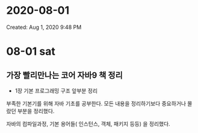 # 2020-08-01

Created: Aug 1, 2020 9:48 PM

# 08-01 sat

## 가장 빨리만나는 코어 자바9 책 정리

- 1장 기본 프로그래밍 구조 앞부분 정리

부족한 기본기를 위해 자바 기초를 공부한다. 모든 내용을 정리하기보다  중요하거나 몰랐던 부분을 정리했다.

자바의 컴파일과정, 기본 용어들( 인스턴스, 객체, 패키지 등등) 을 정리했다.